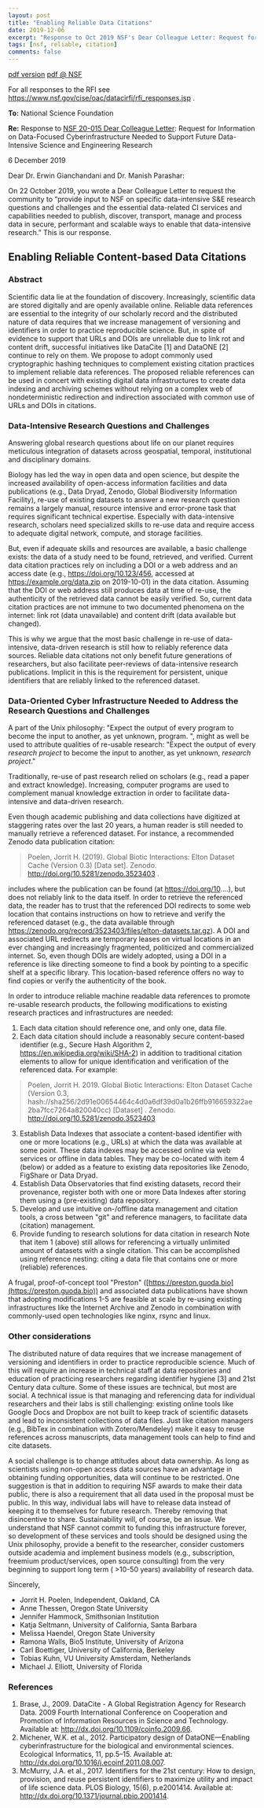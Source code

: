```yaml
---
layout: post
title: "Enabling Reliable Data Citations"
date: 2019-12-06
excerpt: "Response to Oct 2019 NSF's Dear Colleague Letter: Request for Information on Data-Focused Cyberinfrastructure Needed to Support Future Data-Intensive Science and Engineering Research"
tags: [nsf, reliable, citation]
comments: false
---
```

[pdf version](/assets/2019-nsf-dear-colleague-enabling-reliable-data-citations.pdf)
[pdf @ NSF](https://www.nsf.gov/cise/oac/datacirfi/pdf/11202805209_Poelen.pdf) 

For all responses to the RFI see https://www.nsf.gov/cise/oac/datacirfi/rfi_responses.jsp .

**To:** National Science Foundation

**Re:** Response to [NSF 20-015 Dear Colleague Letter](https://www.nsf.gov/pubs/2020/nsf20015/nsf20015.jsp): Request for Information on Data-Focused Cyberinfrastructure Needed to Support Future Data-Intensive Science and Engineering Research

6 December 2019

Dear Dr. Erwin Gianchandani and Dr. Manish Parashar:

On 22 October 2019, you wrote a Dear Colleague Letter to request the community to “provide input to NSF on specific data-intensive S&E research questions and challenges and the essential data-related CI
services and capabilities needed to publish, discover, transport, manage and process data in secure, performant and scalable ways to enable that data-intensive research.” This is our response.

## Enabling Reliable Content-based Data Citations 

### Abstract

Scientific data lie at the foundation of discovery. Increasingly, scientific data are stored digitally and are openly available online. Reliable data references are essential to the integrity of our scholarly record and the distributed nature of data requires that we increase management of versioning and identifiers in order to practice reproducible science. But, in spite of evidence to support that URLs and DOIs are unreliable due to link rot and content drift, successful initiatives like DataCite \[1\] and DataONE \[2\] continue to rely on them. We propose to adopt commonly used cryptographic hashing techniques to complement existing citation practices to implement reliable data references. The proposed reliable references can be used in concert with existing digital data infrastructures to create data indexing and archiving schemes without relying on a complex web of nondeterministic redirection and indirection associated with common use of URLs and DOIs in citations. 

### Data-Intensive Research Questions and Challenges

Answering global research questions about life on our planet requires meticulous integration of datasets across geospatial, temporal, institutional and disciplinary domains.

Biology has led the way in open data and open science, but despite the increased availability of open-access information facilities and data publications (e.g., Data Dryad, Zenodo, Global Biodiversity Information Facility), re-use of existing datasets to answer a new research question remains a largely manual, resource intensive and error-prone task that requires significant technical expertise. Especially with data-intensive research, scholars need specialized skills to re-use data and require access to adequate digital network, compute, and storage facilities.

But, even if adequate skills and resources are available, a basic challenge exists: the data of a study need to be found, retrieved, and verified. Current data citation practices rely on including a DOI or a web address and an access date (e.g., https://doi.org/10.123/456, accessed at https://example.org/data.zip on 2019-10-01) in the data citation. Assuming that the DOI or web address still produces data at time of re-use, the authenticity of the retrieved data cannot be easily verified. So, current data citation practices are not immune to two documented phenomena on the internet: link rot (data unavailable) and content drift (data available but changed). 

This is why we argue that the most basic challenge in re-use of data-intensive, data-driven research is still how to reliably reference data sources. Reliable data citations not only benefit future generations of researchers, but also facilitate peer-reviews of data-intensive research publications. Implicit in this is the requirement for persistent, unique identifiers that are reliably linked to the referenced dataset. 

### Data-Oriented Cyber Infrastructure Needed to Address the Research Questions and Challenges

A part of the Unix philosophy: "Expect the output of every program to become the input to another, as yet unknown, program. ", might as well be used to attribute qualities of re-usable research: "Expect the output of every *research project* to become the input to another, as yet unknown, *research project*."

Traditionally, re-use of past research relied on scholars (e.g., read a paper and extract knowledge). Increasing, computer programs are used to complement manual knowledge extraction in order to facilitate data-intensive and data-driven research.

Even though academic publishing and data collections have digitized at staggering rates over the last 20 years, a human reader is still needed to manually retrieve a referenced dataset.  For instance, a recommended Zenodo data publication citation:

> Poelen, Jorrit H. (2019). Global Biotic Interactions: Elton Dataset Cache (Version 0.3) [Data set]. Zenodo. http://doi.org/10.5281/zenodo.3523403 .

includes where the publication can be found (at https://doi.org/10....), but does not reliably link to the data itself. In order to retrieve the referenced data, the reader has to trust that the referenced DOI redirects to some web location that contains instructions on how to retrieve and verify the referenced dataset (e.g., the data available through https://zenodo.org/record/3523403/files/elton-datasets.tar.gz). A DOI and associated URL redirects are temporary leases on virtual locations in an ever changing and increasingly fragmented, politicized and commercialized internet. So, even though DOIs are widely adopted, using a DOI in a reference is like directing someone to find a book by pointing to a specific shelf at a specific library. This location-based reference offers no way to find copies or verify the authenticity of the book.

In order to introduce reliable machine readable data references to promote re-usable research products, the following modifications to existing research practices and infrastructures are needed:

1. Each data citation should reference one, and only one, data file.
2. Each data citation should include a reasonably secure content-based identifier (e.g., Secure Hash Algorithm 2, https://en.wikipedia.org/wiki/SHA-2) in addition to traditional citation elements to allow for unique identification and verification of the referenced data. For example:
> Poelen, Jorrit H. 2019. Global Biotic Interactions: Elton Dataset Cache (Version 0.3, hash://sha256/2d91e00654464c4d0a6df39d0a1b26ffb916659322ae2ba7fcc7264a820040cc) \[Dataset\] . Zenodo. http://doi.org/10.5281/zenodo.3523403
3. Establish Data Indexes that associate a content-based identifier with one or more locations (e.g., URLs) at which the data was available at some point. These data indexes may be accessed online via web services or offline in data tables. They may be co-located with item 4 (below) or added as a feature to existing data repositories like Zenodo, FigShare or Data Dryad.
4. Establish Data Observatories that find existing datasets, record their provenance, register both with one or more Data Indexes after storing them using a (pre-existing) data repository.
5. Develop and use intuitive on-/offline data management and citation tools, a cross between "git" and reference managers, to facilitate data (citation) management. 
6. Provide funding to research solutions for data citation in research
Note that item 1 (above) still allows for referencing a virtually unlimited amount of datasets with a single citation. This can be accomplished using reference nesting: citing a data file that contains one or more (reliable) references.

A frugal, proof-of-concept tool "Preston" ([https://preston.guoda.bio](https://preston.guoda.bio)) and associated data publications have shown that adopting modifications 1-5 are feasible at scale by re-using existing infrastructures like the Internet Archive and Zenodo in combination with commonly-used open technologies like nginx, rsync and linux.

### Other considerations

The distributed nature of data requires that we increase management of versioning and identifiers in order to practice reproducible science. Much of this will require an increase in technical staff at data repositories and education of practicing researchers regarding identifier hygiene \[3\] and 21st Century data culture. Some of these issues are technical, but most are social.
A technical issue is that managing and referencing data for individual researchers and their labs is still challenging: existing online tools like Google Docs and Dropbox are not built to keep track of scientific datasets and lead to inconsistent collections of data files. Just like citation managers (e.g., BibTex in combination with Zotero/Mendeley) make it easy to reuse references across manuscripts, data management tools can help to find and cite datasets.

A social challenge is to change attitudes about data ownership. As long as scientists using non-open access data sources have an advantage in obtaining funding opportunities, data will continue to be restricted. One suggestion is that in addition to requiring NSF awards to make their data public, there is also a requirement that all data used in the proposal must be public. In this way, individual labs will have to release data instead of keeping it to themselves for future research. Thereby removing that disincentive to share.
Sustainability will, of course, be an issue. We understand that NSF cannot commit to funding this infrastructure forever, so development of these services and tools should be designed using the Unix philosophy, provide a benefit to the researcher, consider customers outside academia and implement business models (e.g., subscription, freemium product/services, open source consulting) from the very beginning to support long term ( >10-50 years) availability of research data.

Sincerely,

 * Jorrit H. Poelen, Independent, Oakland, CA
 * Anne Thessen, Oregon State University
 * Jennifer Hammock, Smithsonian Institution
 * Katja Seltmann, University of California, Santa Barbara
 * Melissa Haendel, Oregon State University
 * Ramona Walls, Bio5 Institute, University of Arizona
 * Carl Boettiger, University of California, Berkeley
 * Tobias Kuhn, VU University Amsterdam, Netherlands
 * Michael J. Elliott, University of Florida

### References

1. Brase, J., 2009. DataCite - A Global Registration Agency for Research Data. 2009 Fourth International Conference on Cooperation and Promotion of Information Resources in Science and Technology. Available at: http://dx.doi.org/10.1109/coinfo.2009.66.
2. Michener, W.K. et al., 2012. Participatory design of DataONE—Enabling cyberinfrastructure for the biological and environmental sciences. Ecological Informatics, 11, pp.5–15. Available at: http://dx.doi.org/10.1016/j.ecoinf.2011.08.007.
3. McMurry, J.A. et al., 2017. Identifiers for the 21st century: How to design, provision, and reuse persistent identifiers to maximize utility and impact of life science data. PLOS Biology, 15(6), p.e2001414. Available at: http://dx.doi.org/10.1371/journal.pbio.2001414.
